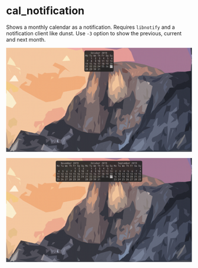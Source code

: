 # cal_notification
Shows a monthly calendar as a notification. Requires `libnotify` and a notification client like dunst. Use `-3` option to show the previous, current and next month.

![screenshot](./screenshot.png)

![screenshot](./screenshot2.png)
